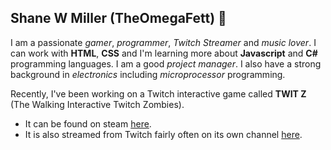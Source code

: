 ## Shane W Miller (TheOmegaFett) 👋


I am a passionate *gamer*, *programmer*, *Twitch Streamer* and *music lover*. I can work with **HTML**, **CSS** and I'm learning more about **Javascript** and **C#** programming languages.
I am a good *project manager*. I also have a strong background in *electronics* including *microprocessor* programming.

Recently, I've been working on a Twitch interactive game called **TWIT Z** (The Walking Interactive Twitch Zombies).
* It can be found on steam [here](https://store.steampowered.com/app/3065980/TWIT_Z/). 
* It is also streamed from Twitch fairly often on its own channel [here](https://wwww.twitch.tv/twitzgame).

